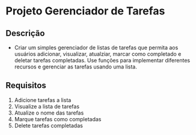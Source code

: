 # Projeto Gerenciador de Tarefas

## Descrição

- Criar um simples gerenciador de listas de tarefas que permita aos usuários adicionar, visualizar, atualziar, marcar como completado e deletar tarefas completadas. Use funções para implementar diferentes recursos e gerenciar as tarefas usando uma lista.

## Requisitos

1. Adicione tarefas a lista
2. Visualize a lista de tarefas
3. Atualize o nome das tarefas
4. Marque tarefas como completadas
5. Delete tarefas completadas
